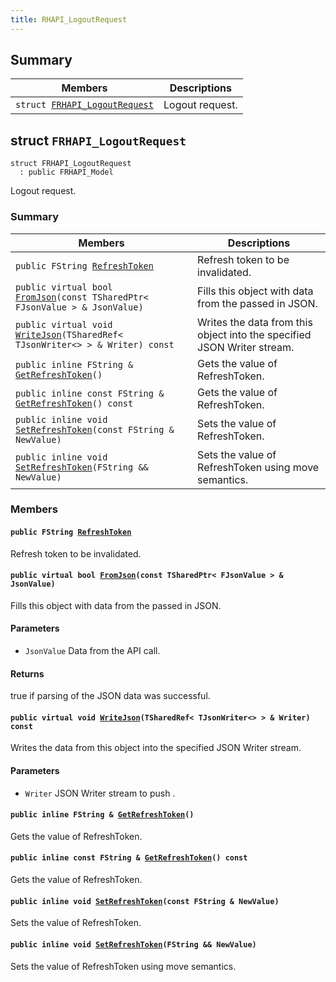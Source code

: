 ```yaml
---
title: RHAPI_LogoutRequest
---
```


## Summary

 Members                        | Descriptions                                
--------------------------------|---------------------------------------------
`struct `[`FRHAPI_LogoutRequest`](#structFRHAPI__LogoutRequest) | Logout request.

## struct `FRHAPI_LogoutRequest` <a id="structFRHAPI__LogoutRequest"></a>

```
struct FRHAPI_LogoutRequest
  : public FRHAPI_Model
```

Logout request.

### Summary

 Members                        | Descriptions                                
--------------------------------|---------------------------------------------
`public FString `[`RefreshToken`](#structFRHAPI__LogoutRequest_1abc7366e4cbef7e9714bad37ee03609ff) | Refresh token to be invalidated.
`public virtual bool `[`FromJson`](#structFRHAPI__LogoutRequest_1a04508049d11bf756abfdb93d850a13d2)`(const TSharedPtr< FJsonValue > & JsonValue)` | Fills this object with data from the passed in JSON.
`public virtual void `[`WriteJson`](#structFRHAPI__LogoutRequest_1af81f02fcf851b9af74ec9472a6eb6745)`(TSharedRef< TJsonWriter<> > & Writer) const` | Writes the data from this object into the specified JSON Writer stream.
`public inline FString & `[`GetRefreshToken`](#structFRHAPI__LogoutRequest_1a4164f3d279010ad374fb92606a373536)`()` | Gets the value of RefreshToken.
`public inline const FString & `[`GetRefreshToken`](#structFRHAPI__LogoutRequest_1ad1218bd3609efe74242d45f6076bc609)`() const` | Gets the value of RefreshToken.
`public inline void `[`SetRefreshToken`](#structFRHAPI__LogoutRequest_1a906473df51492d591b0996bc599e346b)`(const FString & NewValue)` | Sets the value of RefreshToken.
`public inline void `[`SetRefreshToken`](#structFRHAPI__LogoutRequest_1ad589c35d8652a9f7b17a295dd28da9dd)`(FString && NewValue)` | Sets the value of RefreshToken using move semantics.

### Members

#### `public FString `[`RefreshToken`](#structFRHAPI__LogoutRequest_1abc7366e4cbef7e9714bad37ee03609ff) <a id="structFRHAPI__LogoutRequest_1abc7366e4cbef7e9714bad37ee03609ff"></a>

Refresh token to be invalidated.

#### `public virtual bool `[`FromJson`](#structFRHAPI__LogoutRequest_1a04508049d11bf756abfdb93d850a13d2)`(const TSharedPtr< FJsonValue > & JsonValue)` <a id="structFRHAPI__LogoutRequest_1a04508049d11bf756abfdb93d850a13d2"></a>

Fills this object with data from the passed in JSON.

#### Parameters
* `JsonValue` Data from the API call.

#### Returns
true if parsing of the JSON data was successful.

#### `public virtual void `[`WriteJson`](#structFRHAPI__LogoutRequest_1af81f02fcf851b9af74ec9472a6eb6745)`(TSharedRef< TJsonWriter<> > & Writer) const` <a id="structFRHAPI__LogoutRequest_1af81f02fcf851b9af74ec9472a6eb6745"></a>

Writes the data from this object into the specified JSON Writer stream.

#### Parameters
* `Writer` JSON Writer stream to push .

#### `public inline FString & `[`GetRefreshToken`](#structFRHAPI__LogoutRequest_1a4164f3d279010ad374fb92606a373536)`()` <a id="structFRHAPI__LogoutRequest_1a4164f3d279010ad374fb92606a373536"></a>

Gets the value of RefreshToken.

#### `public inline const FString & `[`GetRefreshToken`](#structFRHAPI__LogoutRequest_1ad1218bd3609efe74242d45f6076bc609)`() const` <a id="structFRHAPI__LogoutRequest_1ad1218bd3609efe74242d45f6076bc609"></a>

Gets the value of RefreshToken.

#### `public inline void `[`SetRefreshToken`](#structFRHAPI__LogoutRequest_1a906473df51492d591b0996bc599e346b)`(const FString & NewValue)` <a id="structFRHAPI__LogoutRequest_1a906473df51492d591b0996bc599e346b"></a>

Sets the value of RefreshToken.

#### `public inline void `[`SetRefreshToken`](#structFRHAPI__LogoutRequest_1ad589c35d8652a9f7b17a295dd28da9dd)`(FString && NewValue)` <a id="structFRHAPI__LogoutRequest_1ad589c35d8652a9f7b17a295dd28da9dd"></a>

Sets the value of RefreshToken using move semantics.

